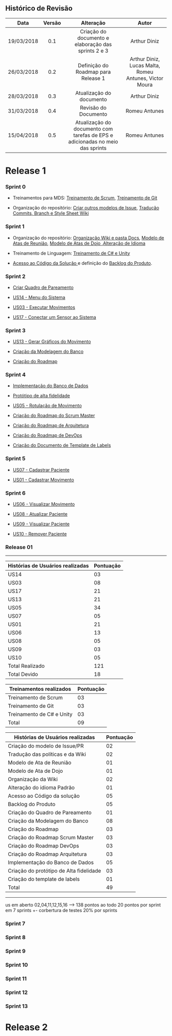 ## Histórico de Revisão

|    Data    | Versão |                             Alteração                             |                    Autor                    |
|:----------:|:------:|:-----------------------------------------------------------------:|:-------------------------------------------:|
| 19/03/2018 |   0.1  | Criação do documento e elaboração das sprints 2 e 3 |                Arthur Diniz                 |
| 26/03/2018 |   0.2  | Definição do Roadmap para Release 1  |  Arthur Diniz, Lucas Malta, Romeu Antunes, Victor Moura |
| 28/03/2018 |   0.3  | Atualização do documento |                Arthur Diniz                 |
| 31/03/2018 |   0.4  | Revisão do Documento | Romeu Antunes |
| 15/04/2018 |   0.5  | Atualização do documento com tarefas de EPS e adicionadas no meio das sprints | Romeu Antunes |

# Release 1


### Sprint 0

 - Treinamentos para MDS: [Treinamento de Scrum](https://github.com/fga-gpp-mds/2018.1-Reabilitacao-Motora/issues/6), [Treinamento de Git](https://github.com/fga-gpp-mds/2018.1-Reabilitacao-Motora/issues/7)

 - Organização do repositório:  [Criar outros modelos de Issue](https://github.com/fga-gpp-mds/2018.1-Reabilitacao-Motora/issues/4), [Tradução Commits, Branch e Style Sheet Wiki](https://github.com/fga-gpp-mds/2018.1-Reabilitacao-Motora/issues/5)


### Sprint 1

 - Organização do repositório: [Organização Wiki e pasta Docs](https://github.com/fga-gpp-mds/2018.1-Reabilitacao-Motora/issues/25), [Modelo de Atas de Reunião](https://github.com/fga-gpp-mds/2018.1-Reabilitacao-Motora/issues/21),  [Modelo de Atas de Dojo ](https://github.com/fga-gpp-mds/2018.1-Reabilitacao-Motora/issues/22),[Alteração de Idioma](https://github.com/fga-gpp-mds/2018.1-Reabilitacao-Motora/issues/16)

 - Treinamento de Linguagem: [Treinamento de C# e Unity](https://github.com/fga-gpp-mds/2018.1-Reabilitacao-Motora/issues/9)

 - [Acesso ao Código da Solução ](https://github.com/fga-gpp-mds/2018.1-Reabilitacao-Motora/issues/12) e definição do [Backlog do Produto](https://github.com/fga-gpp-mds/2018.1-Reabilitacao-Motora/issues/19).



### Sprint 2

 - [Criar Quadro de Pareamento](https://github.com/fga-gpp-mds/2018.1-Reabilitacao-Motora/issues/40)

 - [US14 - Menu do Sistema](https://github.com/fga-gpp-mds/2018.1-Reabilitacao-Motora/issues/30)

 - [US03 - Executar Movimentos](https://github.com/fga-gpp-mds/2018.1-Reabilitacao-Motora/issues/29)

 - [US17 - Conectar um Sensor ao Sistema](https://github.com/fga-gpp-mds/2018.1-Reabilitacao-Motora/issues/28)





### Sprint 3

 - [US13 - Gerar Gráficos do Movimento](https://github.com/fga-gpp-mds/2018.1-Reabilitacao-Motora/issues/46)

 - [Criação da Modelagem do Banco](https://github.com/fga-gpp-mds/2018.1-Reabilitacao-Motora/issues/38)

 - [Criação do Roadmap](https://github.com/fga-gpp-mds/2018.1-Reabilitacao-Motora/issues/63)


### Sprint 4

 - [Implementação do Banco de Dados](https://github.com/fga-gpp-mds/2018.1-Reabilitacao-Motora/issues/66)

 - [Protótipo de alta fidelidade](https://github.com/fga-gpp-mds/2018.1-Reabilitacao-Motora/issues/58)

 - [US05 - Rotulação de Movimento](https://github.com/fga-gpp-mds/2018.1-Reabilitacao-Motora/issues/88)

 - [Criação do Roadmap do Scrum Master](https://github.com/fga-gpp-mds/2018.1-Reabilitacao-Motora/issues/73)

 - [Criação do Roadmap de Arquitetura](https://github.com/fga-gpp-mds/2018.1-Reabilitacao-Motora/issues/87)

 - [Criação do Roadmap de DevOps](https://github.com/fga-gpp-mds/2018.1-Reabilitacao-Motora/issues/64)

 - [Criação do Documento de Template de Labels](https://github.com/fga-gpp-mds/2018.1-Reabilitacao-Motora/issues/74)

### Sprint 5

 - [US07 - Cadastrar Paciente](https://github.com/fga-gpp-mds/2018.1-Reabilitacao-Motora/issues/95)

 - [US01 - Cadastrar Movimento](https://github.com/fga-gpp-mds/2018.1-Reabilitacao-Motora/issues/96)


### Sprint 6

 - [US06 - Visualizar Movimento](https://github.com/fga-gpp-mds/2018.1-Reabilitacao-Motora/issues/135)

 - [US08 - Atualizar Paciente](https://github.com/fga-gpp-mds/2018.1-Reabilitacao-Motora/issues/136)

 - [US09 - Visualizar Paciente](https://github.com/fga-gpp-mds/2018.1-Reabilitacao-Motora/issues/137)

 - [US10 - Remover Paciente](https://github.com/fga-gpp-mds/2018.1-Reabilitacao-Motora/issues/138)

### Release 01



----

| Histórias de Usuários realizadas | Pontuação |
| --- | ---- |
| US14 | 03 | Fechada |
| US03 | 08 | Fechada |
| US17 | 21 | Fechada |
| US13 | 21 | Fechada |
| US05 | 34 | Fechada |
| US07 | 05 | Fechada |
| US01 | 21 | Fechada |
| US06 | 13 | Em Aberto |
| US08 | 05 | Fechada |
| US09 | 03 | Fechada |
| US10 | 05 | Em Aberto |
| Total  Realizado | 121 |
| Total  Devido | 18 |


| Treinamentos realizados | Pontuação |
| --- | ---- |
| Treinamento de Scrum | 03 | Fechada |
| Treinamento de Git | 03 | Fechada |
| Treinamento de C# e Unity| 03 | Fechada |
| Total | 09 |

| Histórias de Usuários realizadas | Pontuação |
| --- | ---- |
| Criação do modelo de Issue/PR | 02 | Fechada |
| Tradução das políticas e da Wiki | 02 | Fechada |
| Modelo de Ata de Reunião | 01 | Fechada |
| Modelo de Ata de Dojo | 01 | Fechada |
| Organização da Wiki | 02 | Fechada |
| Alteração do idioma Padrão | 01 | Fechada |
| Acesso ao Código da solução | 05 | Fechada |
| Backlog do Produto | 05 | Fechada |
| Criação do Quadro de Pareamento | 01 | Fechada |
| Criação da Modelagem do Banco| 08 | Fechada |
| Criação do Roadmap | 03 | Fechada |
| Criação do Roadmap Scrum Master | 03 | Fechada |
| Criação do Roadmap DevOps| 03 | Fechada |
| Criação do Roadmap Arquitetura| 03 | Fechada |
| Implementação do Banco de Dados | 05 | Fechada |
| Criação do protótipo de Alta fidelidade | 03 | Fechada |
| Criação do template de labels | 01 | Fechada |
| Total | 49 |










---
us em aberto 02,04,11,12,15,16 --> 138 pontos ao todo
20 pontos por sprint em 7 sprints +-
corbertura de testes 20% por sprints



### Sprint 7

### Sprint 8

### Sprint 9

### Sprint 10

### Sprint 11

### Sprint 12

### Sprint 13


# Release 2
